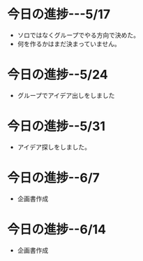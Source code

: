 # 今日の進捗---5/17

* ソロではなくグループでやる方向で決めた。
* 何を作るかはまだ決まっていません。

# 今日の進捗--5/24

* グループでアイデア出しをしました

# 今日の進捗--5/31

* アイデア探しをしました。

# 今日の進捗--6/7

* 企画書作成

# 今日の進捗--6/14

* 企画書作成